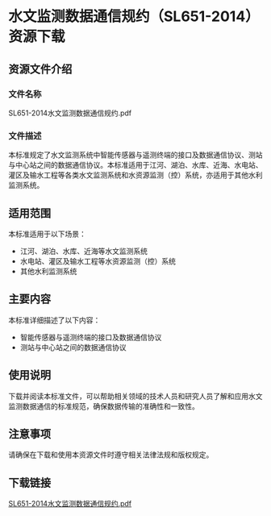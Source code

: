 # 水文监测数据通信规约（SL651-2014）资源下载

## 资源文件介绍

### 文件名称
SL651-2014水文监测数据通信规约.pdf

### 文件描述
本标准规定了水文监测系统中智能传感器与遥测终端的接口及数据通信协议、测站与中心站之间的数据通信协议。本标准适用于江河、湖泊、水库、近海、水电站、灌区及输水工程等各类水文监测系统和水资源监测（控）系统，亦适用于其他水利监测系统。

## 适用范围
本标准适用于以下场景：
- 江河、湖泊、水库、近海等水文监测系统
- 水电站、灌区及输水工程等水资源监测（控）系统
- 其他水利监测系统

## 主要内容
本标准详细描述了以下内容：
- 智能传感器与遥测终端的接口及数据通信协议
- 测站与中心站之间的数据通信协议

## 使用说明
下载并阅读本标准文件，可以帮助相关领域的技术人员和研究人员了解和应用水文监测数据通信的标准规范，确保数据传输的准确性和一致性。

## 注意事项
请确保在下载和使用本资源文件时遵守相关法律法规和版权规定。

## 下载链接

[SL651-2014水文监测数据通信规约.pdf](https://pan.quark.cn/s/755d1e4241ab)